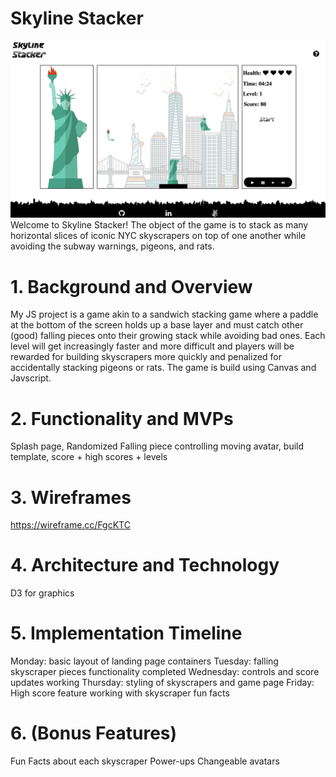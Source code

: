 # Skyline Stacker
![Artsy Screenshot](/dist/images/game_screenshot.png)
Welcome to Skyline Stacker! The object of the game is to stack as many horizontal slices of iconic NYC skyscrapers on top of one another while avoiding the subway warnings, pigeons, and rats. 


# 1. Background and Overview
My JS project is a game akin to a sandwich stacking game where a paddle at the bottom of the screen holds up a base layer and must catch other (good) falling pieces onto their growing stack while avoiding bad ones. Each level will get increasingly faster and more difficult and players will be rewarded for building skyscrapers more quickly and penalized for accidentally stacking pigeons or rats. The game is build using Canvas and Javscript.

# 2. Functionality and MVPs 
  Splash page, Randomized Falling piece controlling moving avatar, build template, score + high scores + levels
  
# 3. Wireframes 
  https://wireframe.cc/FgcKTC
  
# 4. Architecture and Technology 
  D3 for graphics
  
# 5. Implementation Timeline 
  Monday: basic layout of landing page containers
  Tuesday: falling skyscraper pieces functionality completed
  Wednesday: controls and score updates working
  Thursday: styling of skyscrapers and game page
  Friday: High score feature working with skyscraper fun facts 
  
# 6. (Bonus Features) 
  Fun Facts about each skyscraper
  Power-ups
  Changeable avatars
